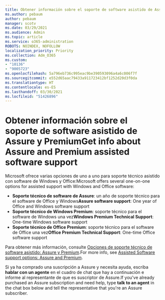 ```yaml
---
title: Obtener información sobre el soporte de software asistido de Assure y Premium
ms.author: pebaum
author: pebaum
manager: scotv
ms.date: 03/29/2021
ms.audience: Admin
ms.topic: article
ms.service: o365-administration
ROBOTS: NOINDEX, NOFOLLOW
localization_priority: Priority
ms.collection: Adm_O365
ms.custom:
- "10136"
- "9005723"
ms.openlocfilehash: 5a796eb736c995eac9be390593096a4a6c006f7f
ms.sourcegitcommit: e552d65aac79433a911723412bf1252d20d3f0da
ms.translationtype: HT
ms.contentlocale: es-ES
ms.lasthandoff: 03/30/2021
ms.locfileid: "51426896"
---
```

# <a name="get-info-about-assure-and-premium-assisted-software-support"></a><span data-ttu-id="59207-102">Obtener información sobre el soporte de software asistido de Assure y Premium</span><span class="sxs-lookup"><span data-stu-id="59207-102">Get info about Assure and Premium assisted software support</span></span>

<span data-ttu-id="59207-103">Microsoft ofrece varias opciones de uno a uno para soporte técnico asistido con software de Windows y Office:</span><span class="sxs-lookup"><span data-stu-id="59207-103">Microsoft offers several one-on-one options for assisted support with Windows and Office software:</span></span>

- <span data-ttu-id="59207-104">**Soporte técnico de software de Assure**: un año de soporte técnico para el software de Office y Windows</span><span class="sxs-lookup"><span data-stu-id="59207-104">**Assure software support**: One year of Office and Windows software support</span></span>
- <span data-ttu-id="59207-105">**Soporte técnico de Windows Premium**: soporte técnico para el software de Windows una vez</span><span class="sxs-lookup"><span data-stu-id="59207-105">**Windows Premium Technical Support**: One-time Windows software support</span></span>
- <span data-ttu-id="59207-106">**Soporte técnico de Office Premium**: soporte técnico para el software de Office una vez</span><span class="sxs-lookup"><span data-stu-id="59207-106">**Office Premium Technical Support**: One-time Office software support</span></span>

<span data-ttu-id="59207-107">Para obtener más información, consulte [Opciones de soporte técnico de software asistido: Assure y Premium](https://support.microsoft.com/help/4467230/assisted-software-support-options-assure-premium).</span><span class="sxs-lookup"><span data-stu-id="59207-107">For more info, see [Assisted Software support options: Assure and Premium](https://support.microsoft.com/help/4467230/assisted-software-support-options-assure-premium).</span></span>

<span data-ttu-id="59207-108">Si ya ha comprado una suscripción a Assure y necesita ayuda, escriba **hablar con un agente** en el cuadro de chat que hay a continuación e informe al representante de que es suscriptor de Assure.</span><span class="sxs-lookup"><span data-stu-id="59207-108">If you've already purchased an Assure subscription and need help, type **talk to an agent** in the chat box below and tell the representative that you're an Assure subscriber.</span></span>

